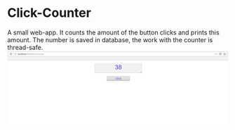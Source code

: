 # Click-Counter
A small web-app. It counts the amount of the button clicks and prints this amount. The number is saved in database, the work with the counter is thread-safe.
<img src = "https://github.com/GeorgeGolikov/click-counter/blob/main/pic.png">


